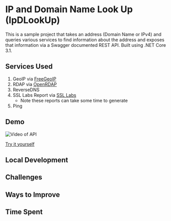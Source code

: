 # IP and Domain Name Look Up (IpDLookUp)

This is a sample project that takes an address (Domain Name or IPv4) 
and queries various services to find information about the address and exposes that information 
via a Swagger documented REST API. Built using .NET Core 3.1.

## Services Used
1. GeoIP via [FreeGeoIP](https://freegeoip.app/)
1. RDAP via [OpenRDAP](https://openrdap.org/api)
1. ReverseDNS
1. SSL Labs Report via [SSL Labs](https://github.com/ssllabs/ssllabs-scan/blob/master/ssllabs-api-docs-v3.md)
    - Note these reports can take some time to generate
1. Ping

## Demo
![Video of API]()
 
[Try it yourself](https://ipd.calebukle.com/swagger)

## Local Development

## Challenges

## Ways to Improve

## Time Spent

